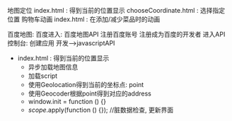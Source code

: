 地图定位
    index.html : 得到当前的位置显示
    chooseCoordinate.html : 选择指定位置
购物车动画
    index.html : 在添加/减少菜品时的动画
    
    
百度地图:
	百度进入: 百度地图API
	注册百度账号
	注册成为百度的开发者
	进入API控制台: 创建应用
	开发-->javascriptAPI


* index.html : 得到当前的位置显示
	* 异步加载地图信息
	* 加载script
	* 使用Geolocation得到当前的坐标点: point
	* 使用Geocoder根据point得到对应的address
	* window.init = function () {}
	* $scope.$apply(function () {}); //脏数据检查, 更新界面